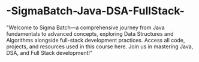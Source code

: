 # -SigmaBatch-Java-DSA-FullStack-
"Welcome to Sigma Batch—a comprehensive journey from Java fundamentals to advanced concepts, exploring Data Structures and Algorithms alongside full-stack development practices. Access all code, projects, and resources used in this course here. Join us in mastering Java, DSA, and Full Stack development!"
